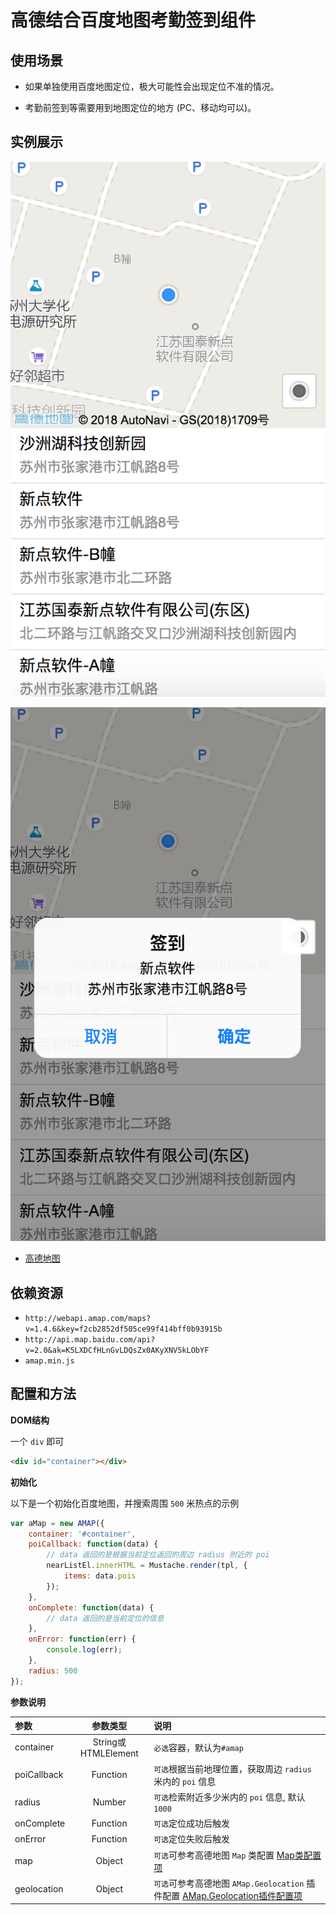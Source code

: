 # 高德结合百度地图考勤签到组件

## 使用场景

- 如果单独使用百度地图定位，极大可能性会出现定位不准的情况。

- 考勤前签到等需要用到地图定位的地方 (PC、移动均可以)。

## 实例展示

![](images/amap1.png)

![](images/amap2.png)

- [高德地图](http://fe.epoint.com.cn:8080/m7showcase/showcase/widgets/amap/amap.html)

## 依赖资源

- `http://webapi.amap.com/maps?v=1.4.6&key=f2cb2852df505ce99f414bff0b93915b`
- `http://api.map.baidu.com/api?v=2.0&ak=K5LXDCfHLnGvLDQsZx0AKyXNV5kLObYF`
- `amap.min.js`

## 配置和方法

__DOM结构__

一个 `div` 即可

```html
<div id="container"></div>
```

__初始化__

以下是一个初始化百度地图，并搜索周围 `500` 米热点的示例

```js
var aMap = new AMAP({
    container: '#container',
    poiCallback: function(data) {
        // data 返回的是根据当前定位返回的周边 radius 附近的 poi
        nearListEl.innerHTML = Mustache.render(tpl, {
            items: data.pois
        });
    },
    onComplete: function(data) {
        // data 返回的是当前定位的信息
    },
    onError: function(err) {
        console.log(err);
    },
    radius: 500
});
```

__参数说明__

| 参数 | 参数类型  | 说明  |
| :------------- |:-------------:|:-------------|
| container | String或HTMLElement | `必选`容器，默认为`#amap` |
| poiCallback | Function | `可选`根据当前地理位置，获取周边 `radius` 米内的 `poi` 信息 |
| radius | Number | `可选`检索附近多少米内的 `poi` 信息, 默认 `1000` |
| onComplete | Function | `可选`定位成功后触发 |
| onError | Function | `可选`定位失败后触发 |
| map | Object | `可选`可参考高德地图 `Map` 类配置 [Map类配置项](http://lbs.amap.com/api/javascript-api/reference/map) |
| geolocation | Object | `可选`可参考高德地图 `AMap.Geolocation` 插件配置 [AMap.Geolocation插件配置项](http://lbs.amap.com/api/javascript-api/reference/location#m_AMap.Geolocation) |